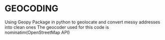 # GEOCODING
Using Geopy Package in python to geolocate and convert messy addresses into clean ones
The geocoder used for this code is nominatim(OpenStreetMap API)

